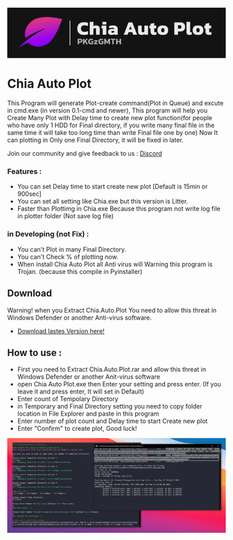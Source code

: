![alt text](https://github.com/PKGzGMTH/chia-auto-plot/blob/master/github%20banner.png)
# Chia Auto Plot
This Program will generate Plot-create command(Plot in Queue) and excute in cmd.exe (in version 0.1-cmd and newer), This program will help you Create Many Plot with Delay time to create new plot function(for people who have only 1 HDD for Final directory, if you write many final file in the same time it will take too long time than write Final file one by one) 
Now It can plotting in Only one Final Directory, it will be fixed in later.

Join our community and give feedback to us : [Discord](https://discord.gg/6yp6HgWStn)
### Features :
- You can set Delay time to start create new plot [Default is 15min or 900sec]
- You can set all setting like Chia.exe but this version is Litter.
- Faster than Plottimg in Chia.exe Because this program not write log file in plotter folder (Not save log file)
### in Developing (not Fix) :
- You can't Plot in many Final Directory.
- You can't Check % of plotting now.
- When install Chia Auto Plot all Anti virus will Warning this program is Trojan. (because this compile in Pyinstaller)

## Download
Warning! when you Extract Chia.Auto.Plot You need to allow this threat in Windows Defender or another Anti-virus software.
- [Download lastes Version here!](https://github.com/PKGzGMTH/chia-auto-plot/releases/latest)


## How to use :
- First you need to Extract Chia.Auto.Plot.rar and allow this threat in Windows Defender or another Anit-virus software
- open Chia Auto Plot.exe then Enter your setting and press enter. (If you leave it and press enter, It will set in Default)
- Enter count of Tempolary Directory
- in Temporary and Final Directory setting you need to copy folder location in File Explorer and paste in this program
- Enter number of plot count and Delay time to start Create new plot
- Enter "Confirm" to create plot, Good luck!

![alt text](https://github.com/PKGzGMTH/chia-auto-plot/blob/master/Example.PNG)
